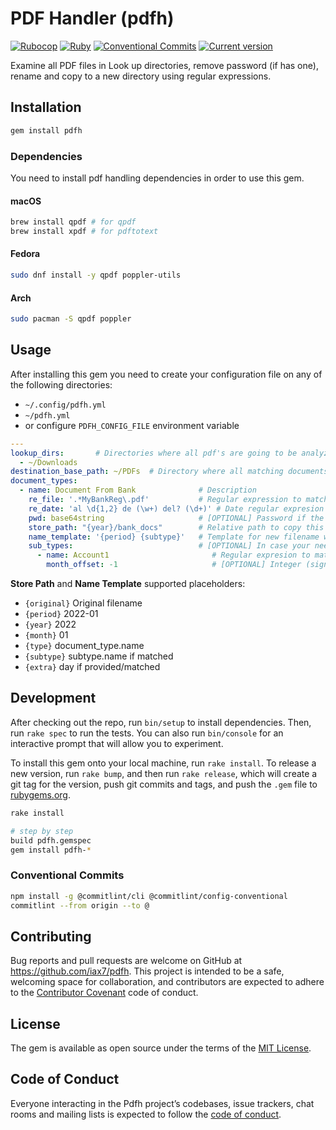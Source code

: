 # PDF Handler (pdfh)

[![Rubocop][rubocop-img]][rubocop-url]
[![Ruby][ruby-img]][ruby-url]
[![Conventional Commits][cc-img]][cc-url]
[![Current version][gem-img]][gem-url]

Examine all PDF files in Look up directories, remove password (if has one), rename and copy to a new directory using regular expressions.

## Installation

```bash
gem install pdfh
```

### Dependencies

You need to install pdf handling dependencies in order to use this gem.

#### macOS

```bash
brew install qpdf # for qpdf
brew install xpdf # for pdftotext
```

#### Fedora

```bash
sudo dnf install -y qpdf poppler-utils
```

#### Arch

```bash
sudo pacman -S qpdf poppler
```

## Usage

After installing this gem you need to create your configuration file on any of the following directories:

- `~/.config/pdfh.yml`
- `~/pdfh.yml`
- or configure `PDFH_CONFIG_FILE` environment variable

```yaml
---
lookup_dirs:       # Directories where all pdf's are going to be analyzed
  - ~/Downloads
destination_base_path: ~/PDFs  # Directory where all matching documents will be copied (MUST exist)
document_types:
  - name: Document From Bank              # Description
    re_file: '.*MyBankReg\.pdf'           # Regular expression to match its filename
    re_date: 'al \d{1,2} de (\w+) del? (\d+)' # Date regular expresion
    pwd: base64string                     # [OPTIONAL] Password if the document is protected
    store_path: "{year}/bank_docs"        # Relative path to copy this document
    name_template: '{period} {subtype}'   # Template for new filename when copied
    sub_types:                            # [OPTIONAL] In case your need an extra category
      - name: Account1                       # Regular expresion to match this subtype
        month_offset: -1                     # [OPTIONAL] Integer (signed) value to adjust month
```

**Store Path** and **Name Template** supported placeholders:

- `{original}` Original filename
- `{period}` 2022-01
- `{year}` 2022
- `{month}` 01
- `{type}` document_type.name
- `{subtype}` subtype.name if matched
- `{extra}` day if provided/matched

## Development

After checking out the repo, run `bin/setup` to install dependencies. Then, run `rake spec` to run the tests. You can also run `bin/console` for an interactive prompt that will allow you to experiment.

To install this gem onto your local machine, run `rake install`. To release a new version, run `rake bump`, and then run `rake release`, which will create a git tag for the version, push git commits and tags, and push the `.gem` file to [rubygems.org](https://rubygems.org).

```bash
rake install

# step by step
build pdfh.gemspec
gem install pdfh-*
```

### Conventional Commits

```bash
npm install -g @commitlint/cli @commitlint/config-conventional
commitlint --from origin --to @
```

## Contributing

Bug reports and pull requests are welcome on GitHub at <https://github.com/iax7/pdfh>. This project is intended to be a safe, welcoming space for collaboration, and contributors are expected to adhere to the [Contributor Covenant](http://contributor-covenant.org) code of conduct.

## License

The gem is available as open source under the terms of the [MIT License](https://opensource.org/licenses/MIT).

## Code of Conduct

Everyone interacting in the Pdfh project’s codebases, issue trackers, chat rooms and mailing lists is expected to follow the [code of conduct](https://github.com/iax7/pdfh/blob/master/CODE_OF_CONDUCT.md).

<!-- Links -->
[rubocop-img]: https://github.com/iax7/pdfh/actions/workflows/rubocop-analysis.yml/badge.svg
[rubocop-url]: https://github.com/iax7/pdfh/actions/workflows/rubocop-analysis.yml
[ruby-img]: https://img.shields.io/badge/ruby-3.4-blue?style=flat&logo=ruby&logoColor=CC342D&labelColor=white
[ruby-url]: https://www.ruby-lang.org/en/
[cc-img]: https://img.shields.io/badge/Conventional%20Commits-1.0.0-%23FE5196?logo=conventionalcommits&logoColor=00&labelColor=fff
[cc-url]: https://conventionalcommits.org
[gem-img]: https://img.shields.io/gem/v/pdfh?labelColor=fff&label=version
[gem-url]: https://rubygems.org/gems/pdfh
